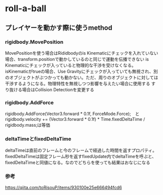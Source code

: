 # roll-a-ball

## プレイヤーを動かす際に使うmethod

### rigidbody.MovePosition
MovePositionを使う場合はRididbodyのis Kinematicにチェックを入れていない場合、transform.positionで動かしているのと同じで運動を伝播できない
is Kinematicにチェックが入っていると物理的な干渉を受けなくなる。
isKinematicがtrueの場合、Use Gravityにチェックが入っていても無視され、別のオブジェクトがぶつかっても動かない。ただ、周りのオブジェクトに対しては干渉するようになる。物理特性を無視しつつ影響を与えたい場合に使用する
すり抜ける場合はCollision Detectionを変更する

### rigidbody.AddForce
rigidbody.AddForce(Vector3.forward * 0.1f, ForceMode.Force);　と rigidbody.velocity += (Vector3.forward * 0.1f) * Time.fixedDeltaTime / rigidbody.mass;は等価

### deltaTimeとfixedDeltaTime
deltaTimeは直前のフレームと今のフレームで経過した時間を返すプロパティ。fixedDeltaTimeは固定フレーム秒を返すfixedUpdate内でdeltaTimeを呼ぶと、fixedDeltaTimeと同値になる。なのでどちらを使っても結果はおなじになる

### 参考
https://qiita.com/toRisouP/items/930100e25e666494fcd6